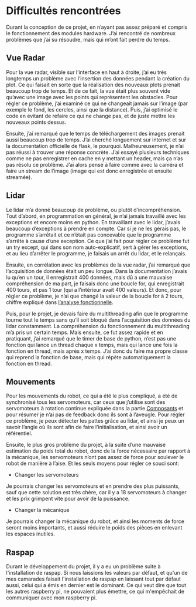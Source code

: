 # Difficultés rencontrées

Durant la conception de ce projet, en n’ayant pas assez préparé et compris le fonctionnement des modules hardware. J’ai rencontré de nombreux problèmes que j’ai su résoudre, mais qui m’ont fait perdre du temps.

## Vue Radar

Pour la vue radar, visible sur l’interface en haut à droite, j’ai eu très longtemps un problème avec l’insertion des données pendant la création du plot. Ce qui faisait en sorte que la réalisation des nouveaux plots prenait beaucoup trop de temps. Et de ce fait, la vue était plus souvent vide qu’avec une image avec les points qui représentent les obstacles. Pour régler ce problème, j’ai examiné ce qui ne changeait jamais sur l’image (par exemple le fond, les cercles, ainsi que la distance). Puis, j’ai optimisé le code en évitant de refaire ce qui ne change pas, et de juste mettre les nouveaux points dessus.

Ensuite, j’ai remarqué que le temps de téléchargement des images prenait aussi beaucoup trop de temps. J’ai cherché longuement sur internet et sur la documentation officielle de flask, le pourquoi. Malheureusement, je n’ai pas réussi à trouver une réponse concrète. J’ai essayé plusieurs techniques comme ne pas enregistrer en cache en y mettant un header, mais ça n’as pas résolu ce problème. J’ai alors pensé à faire comme avec la caméra et faire un stream de l’image (image qui est donc enregistrée et ensuite streamée). 


## Lidar

Le lidar m’a donné beaucoup de problème, ou plutôt d’incompréhension. Tout d’abord, en programmation en général, je n’ai jamais travaillé avec les exceptions et encore moins en python. En travaillant avec le lidar, j’avais beaucoup d’exceptions à prendre en compte. Car si je ne les gérais pas, le programme s’arrêtait et ce n’était pas concevable que le programme s’arrête à cause d’une exception. Ce que j’ai fait pour régler ce problème fut un try except, qui dans son nom auto-explicatif, sert à gérer les exceptions, et au lieu d’arrêter le programme, je faisais un arrêt du lidar, et le relançais.

Ensuite, en corrélation avec les problèmes de la vue radar, j’ai remarqué que l’acquisition de données était un peu longue. Dans la documentation j’avais lu qu’en un tour, il enregistrait 400 données, mais dû a une mauvaise compréhension de ma part, je faisais donc une boucle for, qui enregistrait 400 tours, et pas 1 tour (qui a l’intérieur avait 400 valeurs). Et donc, pour régler ce problème, je n’ai que changé la valeur de la boucle for à 2 tours, chiffre expliqué dans <a href="../Fonctionalite">l’analyse fonctionnelle</a>.

Puis, pour le projet, je devais faire du multithreading afin que le programme tourne tout le temps sans qu’il soit bloqué dans l’acquisition des données du lidar constamment. La compréhension du fonctionnement du multithreading m’a pris un certain temps. Mais ensuite, ce fut assez rapide et en pratiquant, j’ai remarqué que le timer de base de python, n’est pas une fonction qui lance un thread chaque x temps, mais qui lance une fois la fonction en thread, mais après x temps. J’ai donc du faire ma propre classe qui reprend la fonction de base, mais qui répète automatiquement la fonction en thread.

## Mouvements

Pour les mouvements du robot, ce qui a été le plus compliqué, a été de synchronisé tous les servomoteurs, car ceux que j’utilise sont des servomoteurs à rotation continue expliquée dans la partie <a href="../Composants">Composants</a> et pour résumer je n’ai pas de feedback donc ils sont à l’aveugle. Pour régler ce problème, je peux détecter les pattes grâce au lidar, et ainsi je peux un savoir l’angle où ils sont afin de faire l’initialisation, et ainsi avoir un référentiel.

Ensuite, le plus gros problème du projet, à la suite d’une mauvaise estimation du poids total du robot, donc de la force nécessaire par rapport à la mécanique, les servomoteurs n’ont pas assez de force pour soulever le robot de manière à l’aise. Et les seuls moyens pour régler ce souci sont:

- Changer les servomoteurs

Je pourrais changer les servomoteurs et en prendre des plus puissants, sauf que cette solution est très chère, car il y a 18 servomoteurs à changer et les prix grimpent vite pour avoir de la puissance.

- Changer la mécanique

Je pourrais changer la mécanique du robot, et ainsi les moments de force seront moins importants, et aussi réduire le poids des pièces en enlevant les espaces inutiles.

## Raspap

Durant le développement du projet, il y a eu un problème suite à l'installation de raspap. Si nous laissions les valeurs par défaut, et qu'un de mes camarades faisait l'installation de raspap en laissant tout par défaut aussi, celui qui a émis en dernier est le dominant. Ce qui veut dire que tout les autres raspberry pi, ne pouvaient plus émettre, ce qui m'empêchait de communiquer avec mon raspberry pi.